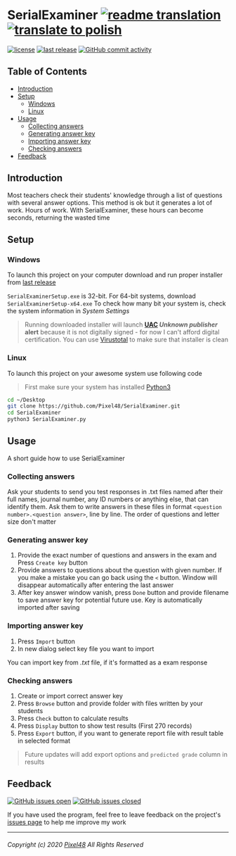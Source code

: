 # SerialExaminer [![readme translation](https://img.shields.io/badge/readme%20translation-english-blue?color=00f&logo=google-translate&logoColor=fff&style=for-the-badge)][readme-en] [![translate to polish](https://img.shields.io/badge/-polish-red?color=f00&style=for-the-badge)][readme-pl]
  [![license](https://img.shields.io/github/license/Pixel48/SerialExaminer?color=brown)](https://github.com/Pixel48/SerialExaminer/blob/master/LICENSE)
  [![last release](https://img.shields.io/github/v/release/Pixel48/SerialExaminer?color=brightgreen&label=version)](https://github.com/Pixel48/SerialExaminer/releases/latest)
  [![GitHub commit activity](https://img.shields.io/github/commit-activity/m/Pixel48/SerialExaminer?color=informational&logo=github)]()

## Table of Contents
  - [Introduction](#introduction)
  - [Setup](#setup)
    - [Windows](#windows)
    - [Linux](#linux)
  - [Usage](#usage)
    - [Collecting answers](#collecting-answers)
    - [Generating answer key](#generating-answer-key)
    - [Importing answer key](#importing-answer-key)
    - [Checking answers](#chacking-answers)
  - [Feedback](#feedback)

## Introduction
  Most teachers check their students' knowledge through a list of questions with several answer options. This method is ok but it generates a lot of work. Hours of work. With SerialExaminer, these hours can become seconds, returning the wasted time

## Setup

### Windows
  To launch this project on your computer download and run proper installer from [last release][latest-release]

  `SerialExaminerSetup.exe` is 32-bit. For 64-bit systems, download `SerialExaminerSetup-x64.exe`
  To check how many bit your system is, check the system information in _System Settings_
  > Running downloaded installer will launch __[UAC](https://en.wikipedia.org/wiki/User_Account_Control) *Unknown publisher* alert__ because it is not digitally signed - for now I can't afford digital certification. You can use [Virustotal](https://www.virustotal.com/gui/home/upload) to make sure that installer is clean

### Linux
  To launch this project on your awesome system use following code
  > First make sure your system  has installed [Python3](https://www.python.org)

  ```bash
  cd ~/Desktop
  git clone https://github.com/Pixel48/SerialExaminer.git
  cd SerialExaminer
  python3 SerialExaminer.py
  ```

## Usage
  A short guide how to use SerialExaminer

### Collecting answers
  Ask your students to send you test responses in .txt files named after their full names, journal number, any ID numbers or anything else, that can identify them. Ask them to write answers in these files in format `<question number>.<question answer>`, line by line. The order of questions and letter size don't matter

### Generating answer key
  1. Provide the exact number of questions and answers in the exam and Press `Create key` button
  2. Provide answers to questions about the question with given number. If you make a mistake you can go back using the `<` button. Window will disappear automatically after entering the last answer
  3. After key answer window vanish, press `Done` button and provide filename to save answer key for potential future use. Key is automatically imported after saving

### Importing answer key
  1. Press `Import` button
  2. In new dialog select key file you want to import

  You can import key from _.txt_ file, if it's formatted as a exam response

### Checking answers
  1. Create or import correct answer key
  2. Press `Browse` button and provide folder with files written by your students
  3. Press `Check` button to calculate results
  4. Press `Display` button to show test results (First 270 records)
  5. Press `Export` button, if you want to generate report file with result table in selected format
  > Future updates will add export options and `predicted grade` column in results

## Feedback
  [![GitHub issues open](https://img.shields.io/github/issues-raw/Pixel48/SerialExaminer?color=yellow)][issues]
  [![GitHub issues closed](https://img.shields.io/github/issues-closed-raw/Pixel48/SerialExaminer?color=red)][issues]

  If you have used the program, feel free to leave feedback on the project's [issues page][issues] to help me improve my work

---
###### Copyright (c) 2020 [Pixel48](https://github.com/Pixel48/) All Rights Reserved
  [readme-en]: ./README.md "English translation"
  [readme-pl]: ./README-PL.md "Polskie tłumaczenie"
  [latest-release]: https://github.com/Pixel48/SerialExaminer/releases/latest
  [issues]: https://github.com/Pixel48/SerialExaminer/issues

